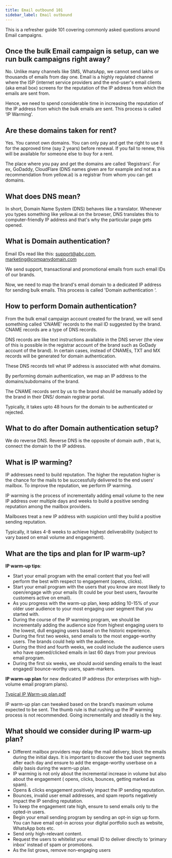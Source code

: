 ```yaml
---
title: Email outbound 101
sidebar_label: Email outbound
---
```


This is a refresher guide 101 covering commonly asked questions around Email campaigns.

## Once the bulk Email campaign is setup, can we run bulk campaigns right away?

No. Unlike many channels like SMS, WhatsApp, we cannot send lakhs or thousands of emails from day one. Email is a highly regulated channel where the ISP (internet service providers and the end-user's email clients (aka email box) screens for the reputation of the IP address from which the emails are sent from.

Hence, we need to spend considerable time in increasing the reputation of the IP address from which the bulk emails are sent. This process is called ‘IP Warming’.


  
## Are these domains taken for rent?

Yes. You cannot own domains. You can only pay and get the right to use it for the approved time (say 2 years) before renewal. If you fail to renew, this will be available for someone else to buy for a rent.

The place where you pay and get the domains are called 'Registrars'. For ex, GoDaddy, CloudFlare (DNS names given are for example and not as a recommendation from yellow.ai) is a registrar from whom you can get domains.

  

## What does DNS mean?

  

In short, Domain Name System (DNS) behaves like a translator. Whenever you types something like yellow.ai on the browser, DNS translates this to computer-friendly IP address and that's why the particular page gets opened.

  

## What is Domain authentication?

Email IDs read like this: support@abc.com, marketing@companydomain.com

We send support, transactional and promotional emails from such email IDs of  our brands.

Now, we need to map the brand's email domain to a dedicated IP address for sending bulk emails. This process is called 'Domain authentication ‘.

## How to perform Domain authentication?


From the bulk email campaign account created for the brand, we will send something called ‘CNAME’ records to the mail ID suggested by the brand. CNAME records are a type of DNS records.

DNS records are like text instructions available in the DNS server (the view of this is possible in the registrar account of the brand such as GoDady account of the brand). In certain cases, instead of CNAMEs, TXT and MX records will be generated for domain authentication.

These DNS records tell what IP address is associated with what domains.

By performing domain authentication, we map an IP address to the domains/subdomains of the brand.

The CNAME records sent by us to the brand should be manually added by the brand in their DNS/ domain registrar portal.

Typically, it takes upto 48 hours for the domain to be authenticated or rejected.

  

## What to do after Domain authentication setup?


We do reverse DNS. Reverse DNS is the opposite of domain auth , that is,  connect the domain to the IP address.

  

## What is IP warming?

IP addresses need to build reputation. The higher the reputation higher is the chance for the mails to be successfully delivered to the end users’ mailbox. To improve the reputation, we perform IP warming.

IP warming is the process of incrementally adding email volume to the new IP address over multiple days and weeks to build a positive sending reputation among the mailbox providers.

Mailboxes treat a new IP address with suspicion until they build a positive sending reputation.

Typically, it takes 4-8 weeks to achieve highest deliverability (subject to vary based on email volume and engagement).

  

## What are the tips and plan for IP warm-up?


**IP warm-up tips**:
* Start your email program with the email content that you feel will perform the best with respect to engagement (opens, clicks).
* Start your email program with the users that you know are most likely to open/engage with your emails (It could be your best users, favourite customers active on email).
* As you progress with the warm-up plan, keep adding 10-15% of your older user audience to your most engaging user segment that you started with.
* During the course of the IP warming program, we should be incrementally adding the audience size from highest engaging users to the lowest, dull engaging users based on the historic experience.
* During the first two weeks, send emails to the most engage-worthy users. The brands could help with the audience.
* During the third and fourth weeks, we could include the audience users who have opened/clicked emails in last 60 days from your previous email program.
* During the first six weeks, we should avoid sending emails to the least engaged/ bounce-worthy users, spam-markers.

  

**IP warm-up plan** for new dedicated IP address (for enterprises with high-volume email program plans).

  

[Typical IP Warm-up plan.pdf](https://res.craft.do/user/full/a59774be-e9f6-fe9e-e9df-69fe0168e698/doc/4980E2FD-1F82-4D61-B270-BF2F010EC67C/0D158801-34F9-48AA-B5F8-9743DC239DB7_2/Typical%20IP%20Warm-up%20plan.pdf)

  

IP warm-up plan can tweaked based on the brand’s maximum volume expected to be sent. The thumb rule is that rushing up the IP warming process is not recommended. Going incrementally and steadily is the key.

  

## What should we consider during IP warm-up plan?

  
* Different mailbox providers may delay the mail delivery, block the emails during the initial days. It is important to discover the bad user segments after each day and ensure to add the engage-worthy userbase on a daily basis during the warm-up plan.
* IP warming is not only about the incremental increase in volume but also about the engagement ( opens, clicks, bounces, getting marked as spam).
* Opens & clicks engagement positively impact the IP sending reputation.
* Bounces, invalid user email addresses, and spam reports negatively impact the IP sending reputation.
* To keep the engagement rate high, ensure to send emails only to the opted-in users.
* Begin your email sending program by sending an opt-in sign up form. You can have email opt-in across your digital portfolio such as website, WhatsApp bots etc.
* Send only high-relevant content.
* Request the users to whitelist your email ID to deliver directly to ‘primary inbox’ instead of spam or promotions.
* As the list grows, remove non-engaging users